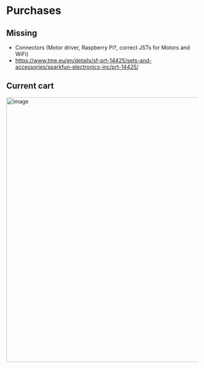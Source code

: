 # Purchases

## Missing
- Connectors (Motor driver, Raspberry Pi?, correct JSTs for Motors and WiFi)
- https://www.tme.eu/en/details/sf-prt-14425/sets-and-accessories/sparkfun-electronics-inc/prt-14425/

## Current cart

<img width="697" alt="image" src="https://user-images.githubusercontent.com/2276327/194333828-5181a111-8cbd-4a64-b68c-9ec26e856271.png">
